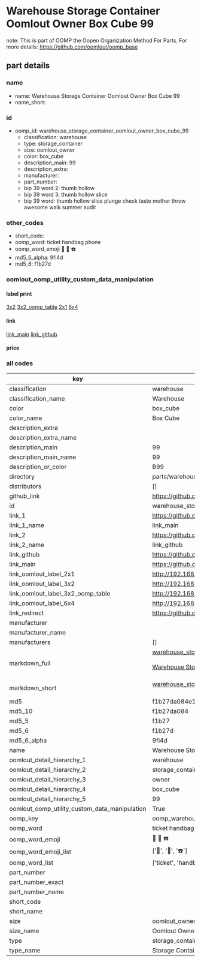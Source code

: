 # Warehouse Storage Container Oomlout Owner Box Cube 99  

note: This is part of OOMP the Oopen Organization Method For Parts. For more details: https://github.com/oomlout/oomp_base

##  part details
  







### name
* name: Warehouse Storage Container Oomlout Owner Box Cube 99
* name_short: 
### id
* oomp_id: warehouse_storage_container_oomlout_owner_box_cube_99
  * classification: warehouse
  * type: storage_container
  * size: oomlout_owner
  * color: box_cube
  * description_main: 99
  * description_extra: 
  * manufacturer: 
  * part_number: 
  * bip 39 word 2: thumb hollow
  * bip 39 word 3: thumb hollow slice
  * bip 39 word: thumb hollow slice plunge check taste mother throw awesome walk summer audit

### other_codes
* short_code: 
* oomp_word: ticket handbag phone
* oomp_word_emoji :ticket: :handbag: :phone:
* md5_6_alpha: 9fi4d
* md5_6: f1b27d






### oomlout_oomp_utility_custom_data_manipulation
#### label print
[3x2](http://192.168.1.245:1112/?label=oomp%209fi4d)
[3x2_oomp_table](http://192.168.1.108:1112/?label=oomp%209fi4d)
[2x1](http://192.168.1.242:1112/?label=oomp%209fi4d)
[6x4](http://192.168.1.55:1112/?label=oomp%209fi4d)    

#### link

[link_main](https://github.com/oomlout/oomlout_oomp_version_1_messy/tree/main/parts/warehouse_storage_container_oomlout_owner_box_cube_99) [link_github](https://github.com/oomlout/oomlout_oomp_version_1_messy/tree/main/parts/warehouse_storage_container_oomlout_owner_box_cube_99)                             

#### price







### all codes 
| key | value |  
| --- | --- |  
| classification | warehouse |  
| classification_name | Warehouse |  
| color | box_cube |  
| color_name | Box Cube |  
| description_extra |  |  
| description_extra_name |  |  
| description_main | 99 |  
| description_main_name | 99 |  
| description_or_color | B99 |  
| directory | parts/warehouse_storage_container_oomlout_owner_box_cube_99 |  
| distributors | [] |  
| github_link | https://github.com/oomlout/oomlout_oomp_part_src/tree/main/parts/warehouse_storage_container_oomlout_owner_box_cube_99 |  
| id | warehouse_storage_container_oomlout_owner_box_cube_99 |  
| link_1 | https://github.com/oomlout/oomlout_oomp_version_1_messy/tree/main/parts/warehouse_storage_container_oomlout_owner_box_cube_99 |  
| link_1_name | link_main |  
| link_2 | https://github.com/oomlout/oomlout_oomp_version_1_messy/tree/main/parts/warehouse_storage_container_oomlout_owner_box_cube_99 |  
| link_2_name | link_github |  
| link_github | https://github.com/oomlout/oomlout_oomp_version_1_messy/tree/main/parts/warehouse_storage_container_oomlout_owner_box_cube_99 |  
| link_main | https://github.com/oomlout/oomlout_oomp_version_1_messy/tree/main/parts/warehouse_storage_container_oomlout_owner_box_cube_99 |  
| link_oomlout_label_2x1 | http://192.168.1.242:1112/?label=oomp%209fi4d |  
| link_oomlout_label_3x2 | http://192.168.1.245:1112/?label=oomp%209fi4d |  
| link_oomlout_label_3x2_oomp_table | http://192.168.1.108:1112/?label=oomp%209fi4d |  
| link_oomlout_label_6x4 | http://192.168.1.55:1112/?label=oomp%209fi4d |  
| link_redirect | https://github.com/oomlout/oomlout_oomp_version_1_messy/tree/main/parts/warehouse_storage_container_oomlout_owner_box_cube_99 |  
| manufacturer |  |  
| manufacturer_name |  |  
| manufacturers | [] |  
| markdown_full | [warehouse_storage_container_oomlout_owner_box_cube_99](none)<br>[](none)<br>[Warehouse Storage Container Oomlout Owner Box Cube 99](none)<br><br> |  
| markdown_short | [warehouse_storage_container_oomlout_owner_box_cube_99](none)<br><br> |  
| md5 | f1b27da084e1520778938a6f96db3f0b |  
| md5_10 | f1b27da084 |  
| md5_5 | f1b27 |  
| md5_6 | f1b27d |  
| md5_6_alpha | 9fi4d |  
| name | Warehouse Storage Container Oomlout Owner Box Cube 99 |  
| oomlout_detail_hierarchy_1 | warehouse |  
| oomlout_detail_hierarchy_2 | storage_container |  
| oomlout_detail_hierarchy_3 | owner |  
| oomlout_detail_hierarchy_4 | box_cube |  
| oomlout_detail_hierarchy_5 | 99 |  
| oomlout_oomp_utility_custom_data_manipulation | True |  
| oomp_key | oomp_warehouse_storage_container_oomlout_owner_box_cube_99 |  
| oomp_word | ticket handbag phone |  
| oomp_word_emoji | :ticket: :handbag: :phone: |  
| oomp_word_emoji_list | [':ticket:', ':handbag:', ':phone:'] |  
| oomp_word_list | ['ticket', 'handbag', 'phone'] |  
| part_number |  |  
| part_number_exact |  |  
| part_number_name |  |  
| short_code |  |  
| short_name |  |  
| size | oomlout_owner |  
| size_name | Oomlout Owner |  
| type | storage_container |  
| type_name | Storage Container |  
